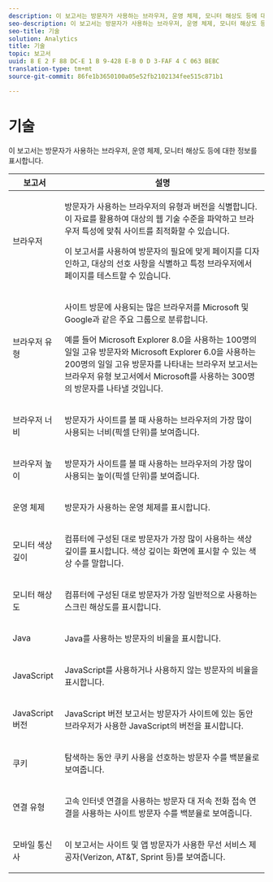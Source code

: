 ```yaml
---
description: 이 보고서는 방문자가 사용하는 브라우저, 운영 체제, 모니터 해상도 등에 대한 정보를 표시합니다.
seo-description: 이 보고서는 방문자가 사용하는 브라우저, 운영 체제, 모니터 해상도 등에 대한 정보를 표시합니다.
seo-title: 기술
solution: Analytics
title: 기술
topic: 보고서
uuid: 8 E 2 F 88 DC-E 1 B 9-428 E-B 0 D 3-FAF 4 C 063 BEBC
translation-type: tm+mt
source-git-commit: 86fe1b3650100a05e52fb2102134fee515c871b1

---
```



# 기술

이 보고서는 방문자가 사용하는 브라우저, 운영 체제, 모니터 해상도 등에 대한 정보를 표시합니다.

<table id="table_6B55FDDC4C484766BC3817E06551E753"> 
 <thead> 
  <tr> 
   <th colname="col1" class="entry"> 보고서 </th> 
   <th colname="col2" class="entry"> 설명 </th> 
  </tr> 
 </thead>
 <tbody> 
  <tr> 
   <td colname="col1"> 브라우저 </td> 
   <td colname="col2"> <p> 방문자가 사용하는 브라우저의 유형과 버전을 식별합니다. 이 자료를 활용하여 대상의 웹 기술 수준을 파악하고 브라우저 특성에 맞춰 사이트를 최적화할 수 있습니다.  </p> <p>이 보고서를 사용하여 방문자의 필요에 맞게 페이지를 디자인하고, 대상의 선호 사항을 식별하고 특정 브라우저에서 페이지를 테스트할 수 있습니다. </p> </td> 
  </tr> 
  <tr> 
   <td colname="col1"> 브라우저 유형 </td> 
   <td colname="col2"> <p> 사이트 방문에 사용되는 많은 브라우저를 Microsoft 및 Google과 같은 주요 그룹으로 분류합니다. </p> <p>예를 들어 Microsoft Explorer 8.0을 사용하는 100명의 일일 고유 방문자와 Microsoft Explorer 6.0을 사용하는 200명의 일일 고유 방문자를 나타내는 <span class="wintitle">브라우저 보고서</span>는 <span class="wintitle">브라우저 유형 보고서</span>에서 Microsoft를 사용하는 300명의 방문자를 나타낼 것입니다. </p> </td> 
  </tr> 
  <tr> 
   <td colname="col1"> 브라우저 너비 </td> 
   <td colname="col2"> <p> 방문자가 사이트를 볼 때 사용하는 브라우저의 가장 많이 사용되는 너비(픽셀 단위)를 보여줍니다. </p> </td> 
  </tr> 
  <tr> 
   <td colname="col1"> 브라우저 높이 </td> 
   <td colname="col2"> <p> 방문자가 사이트를 볼 때 사용하는 브라우저의 가장 많이 사용되는 높이(픽셀 단위)를 보여줍니다. </p> </td> 
  </tr> 
  <tr> 
   <td colname="col1"> 운영 체제 </td> 
   <td colname="col2"> <p> 방문자가 사용하는 운영 체제를 표시합니다. </p> </td> 
  </tr> 
  <tr> 
   <td colname="col1"> 모니터 색상 깊이 </td> 
   <td colname="col2"> <p> 컴퓨터에 구성된 대로 방문자가 가장 많이 사용하는 색상 깊이를 표시합니다. 색상 깊이는 화면에 표시할 수 있는 색상 수를 말합니다. </p> </td> 
  </tr> 
  <tr> 
   <td colname="col1"> 모니터 해상도 </td> 
   <td colname="col2"> <p> 컴퓨터에 구성된 대로 방문자가 가장 일반적으로 사용하는 스크린 해상도를 표시합니다. </p> </td> 
  </tr> 
  <tr> 
   <td colname="col1"> Java </td> 
   <td colname="col2"> <p> Java를 사용하는 방문자의 비율을 표시합니다. </p> </td> 
  </tr> 
  <tr> 
   <td colname="col1"> JavaScript </td> 
   <td colname="col2"> <p> JavaScript를 사용하거나 사용하지 않는 방문자의 비율을 표시합니다. </p> </td> 
  </tr> 
  <tr> 
   <td colname="col1"> JavaScript 버전 </td> 
   <td colname="col2"> <p> JavaScript 버전 보고서는 방문자가 사이트에 있는 동안 브라우저가 사용한 JavaScript의 버전을 표시합니다. </p> </td> 
  </tr> 
  <tr> 
   <td colname="col1"> 쿠키 </td> 
   <td colname="col2"> <p> 탐색하는 동안 쿠키 사용을 선호하는 방문자 수를 백분율로 보여줍니다. </p> </td> 
  </tr> 
  <tr> 
   <td colname="col1"> 연결 유형 </td> 
   <td colname="col2"> <p> 고속 인터넷 연결을 사용하는 방문자 대 저속 전화 접속 연결을 사용하는 사이트 방문자 수를 백분율로 보여줍니다. </p> </td> 
  </tr> 
  <tr> 
   <td colname="col1"> 모바일 통신사 </td> 
   <td colname="col2"> <p> 이 보고서는 사이트 및 앱 방문자가 사용한 무선 서비스 제공자(Verizon, AT&amp;T, Sprint 등)를 보여줍니다.  </p> </td> 
  </tr> 
 </tbody> 
</table>

